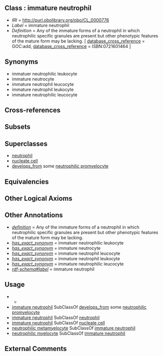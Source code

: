 
## Class : immature neutrophil

 * *IRI* = http://purl.obolibrary.org/obo/CL_0000776
 * *Label* = immature neutrophil
 * *Definition* = Any of the immature forms of a neutrophil in which neutrophilic specific granules are present but other phenotypic features of the mature form may be lacking. [ [database_cross_reference](../../ef/oboInOwl#hasDbXref.md) = GOC:add, [database_cross_reference](../../ef/oboInOwl#hasDbXref.md) = ISBN:0721601464 ]

## Synonyms

 * immatuer neutrophilic leukocyte
 * immature neutrocyte
 * immature neutrophil leucocyte
 * immature neutrophil leukocyte
 * immature neutrophilic leucocyte

## Cross-references


## Subsets


## Superclasses

 * [neutrophil](../../CL/75/CL_0000775.md)
 * [nucleate cell](../../CL/42/CL_0002242.md)
 * [develops_from](../../RO/02/RO_0002202.md) some [neutrophilic promyelocyte](../../CL/64/CL_0000564.md)

## Equivalencies


## Other Logical Axioms


## Other Annotations

 * *[definition](../../IAO/15/IAO_0000115.md)* = Any of the immature forms of a neutrophil in which neutrophilic specific granules are present but other phenotypic features of the mature form may be lacking.
 * *[has_exact_synonym](../../ym/oboInOwl#hasExactSynonym.md)* = immatuer neutrophilic leukocyte
 * *[has_exact_synonym](../../ym/oboInOwl#hasExactSynonym.md)* = immature neutrocyte
 * *[has_exact_synonym](../../ym/oboInOwl#hasExactSynonym.md)* = immature neutrophil leucocyte
 * *[has_exact_synonym](../../ym/oboInOwl#hasExactSynonym.md)* = immature neutrophil leukocyte
 * *[has_exact_synonym](../../ym/oboInOwl#hasExactSynonym.md)* = immature neutrophilic leucocyte
 * *[rdf-schema#label](../../el/rdf-schema#label.md)* = immature neutrophil

## Usage

 * -
 * [immature neutrophil](../../CL/76/CL_0000776.md) SubClassOf [develops_from](../../RO/02/RO_0002202.md) some [neutrophilic promyelocyte](../../CL/64/CL_0000564.md)
 * [immature neutrophil](../../CL/76/CL_0000776.md) SubClassOf [neutrophil](../../CL/75/CL_0000775.md)
 * [immature neutrophil](../../CL/76/CL_0000776.md) SubClassOf [nucleate cell](../../CL/42/CL_0002242.md)
 * [neutrophilic metamyelocyte](../../CL/82/CL_0000582.md) SubClassOf [immature neutrophil](../../CL/76/CL_0000776.md)
 * [neutrophilic myelocyte](../../CL/80/CL_0000580.md) SubClassOf [immature neutrophil](../../CL/76/CL_0000776.md)

## External Comments

